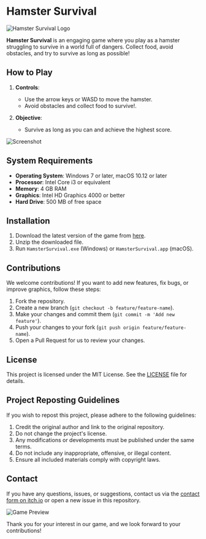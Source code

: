 # Hamster Survival

![Hamster Survival Logo](path_to_logo_image)

**Hamster Survival** is an engaging game where you play as a hamster struggling to survive in a world full of dangers. Collect food, avoid obstacles, and try to survive as long as possible!

## How to Play

1. **Controls**:
   - Use the arrow keys or WASD to move the hamster.
   - Avoid obstacles and collect food to survive!.

2. **Objective**:
   - Survive as long as you can and achieve the highest score.

![Screenshot](path_to_screenshot_image)

## System Requirements

- **Operating System**: Windows 7 or later, macOS 10.12 or later
- **Processor**: Intel Core i3 or equivalent
- **Memory**: 4 GB RAM
- **Graphics**: Intel HD Graphics 4000 or better
- **Hard Drive**: 500 MB of free space

## Installation

1. Download the latest version of the game from [here](https://koder123456.itch.io/hamstersurvival).
2. Unzip the downloaded file.
3. Run `HamsterSurvival.exe` (Windows) or `HamsterSurvival.app` (macOS).

## Contributions

We welcome contributions! If you want to add new features, fix bugs, or improve graphics, follow these steps:

1. Fork the repository.
2. Create a new branch (`git checkout -b feature/feature-name`).
3. Make your changes and commit them (`git commit -m 'Add new feature'`).
4. Push your changes to your fork (`git push origin feature/feature-name`).
5. Open a Pull Request for us to review your changes.

## License

This project is licensed under the MIT License. See the [LICENSE](./LICENSE) file for details.

## Project Reposting Guidelines

If you wish to repost this project, please adhere to the following guidelines:

1. Credit the original author and link to the original repository.
2. Do not change the project's license.
3. Any modifications or developments must be published under the same terms.
4. Do not include any inappropriate, offensive, or illegal content.
5. Ensure all included materials comply with copyright laws.

## Contact

If you have any questions, issues, or suggestions, contact us via the [contact form on itch.io](https://koder123456.itch.io/hamstersurvival) or open a new issue in this repository.

![Game Preview](path_to_another_image)

Thank you for your interest in our game, and we look forward to your contributions!

